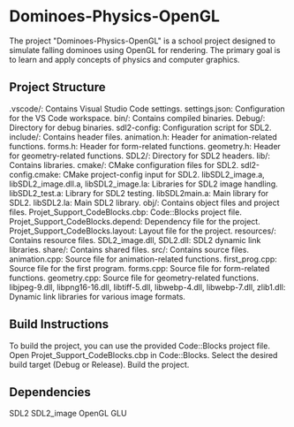 # Dominoes-Physics-OpenGL
The project "Dominoes-Physics-OpenGL" is a school project designed to simulate falling dominoes using OpenGL for rendering. The primary goal is to learn and apply concepts of physics and computer graphics.

## Project Structure
.vscode/: Contains Visual Studio Code settings.
  settings.json: Configuration for the VS Code workspace.
bin/: Contains compiled binaries.
  Debug/: Directory for debug binaries.
  sdl2-config: Configuration script for SDL2.
include/: Contains header files.
  animation.h: Header for animation-related functions.
  forms.h: Header for form-related functions.
  geometry.h: Header for geometry-related functions.
  SDL2/: Directory for SDL2 headers.
lib/: Contains libraries.
  cmake/: CMake configuration files for SDL2.
    sdl2-config.cmake: CMake project-config input for SDL2.
  libSDL2_image.a, libSDL2_image.dll.a, libSDL2_image.la: Libraries for SDL2 image handling.
  libSDL2_test.a: Library for SDL2 testing.
  libSDL2main.a: Main library for SDL2.
  libSDL2.la: Main SDL2 library.
obj/: Contains object files and project files.
  Projet_Support_CodeBlocks.cbp: Code::Blocks project file.
  Projet_Support_CodeBlocks.depend: Dependency file for the project.
  Projet_Support_CodeBlocks.layout: Layout file for the project.
resources/: Contains resource files.
  SDL2_image.dll, SDL2.dll: SDL2 dynamic link libraries.
share/: Contains shared files.
src/: Contains source files.
  animation.cpp: Source file for animation-related functions.
  first_prog.cpp: Source file for the first program.
  forms.cpp: Source file for form-related functions.
  geometry.cpp: Source file for geometry-related functions.
libjpeg-9.dll, libpng16-16.dll, libtiff-5.dll, libwebp-4.dll, libwebp-7.dll, zlib1.dll: Dynamic link libraries for various image formats.

## Build Instructions
To build the project, you can use the provided Code::Blocks project file.
  Open Projet_Support_CodeBlocks.cbp in Code::Blocks.
  Select the desired build target (Debug or Release).
  Build the project.

## Dependencies
SDL2
SDL2_image
OpenGL
GLU

